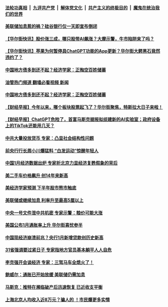 ####  [法轮功真相](../../../../basic/blob/master/README.md?t=03150411) &nbsp;|&nbsp; [九评共产党](../../../../9ping.md/blob/master/README.md?t=03150411) &nbsp;|&nbsp; [解体党文化](../../../../jtdwh.md/blob/master/README.md?t=03150411)  &nbsp;|&nbsp; [共产主义的终极目的](../../../../gczydzjmd.md/blob/master/README.md?t=03150411) &nbsp;|&nbsp; [魔鬼在统治我们的世界](../../../../mgztzwmdsj.md/blob/master/README.md?t=03150411) 

#### [美联储加息惹的祸？硅谷银行仅一天即宣布倒闭](../pages/soh7/703238.md?t=03150411) 
#### [【华尔街快讯】股价涨三成，哪只股带AI飙涨？大摩示警，牛市陷阱来了吗？](../pages/soh7/701114.md?t=03150411) 
#### [【华尔街快讯】苹果为何暂停具ChatGPT功能的App更新？华尔街大鳄黑石竟然违约了？](../pages/soh7/700703.md?t=03150411) 
#### [中国地方债多到还不起？经济学家：正掏空百姓储蓄](../pages/soh7/700295.md?t=03150411) 
#### [油管热门频道 翻墙必看视频 新闻](http://129.146.143.75:81/youtube.html?03202011)
#### [中国地方债多到还不起？经济学家：正掏空百姓储蓄](../pages/soh7/700295.md?t=03150411) 
#### [【财经早报】今年以来，哪个板块股票起飞了？华尔街聚焦，特斯拉大日子来啦！](../pages/soh7/700268.md?t=03150411) 
#### [【财经早报】ChatGPT危险了，首富马斯克据报拟组建新的AI实验室；政府设备上的TikTok还能用几天？](../pages/soh7/700001.md?t=03150411) 
#### [中共大量投放货币 专家：凸显社会结构性问题](../pages/soh7/699824.md?t=03150411) 
#### [前央行行长周小川爆猛料 “白发运动”惊醒年轻人](../pages/soh7/699695.md?t=03150411) 
#### [中国1月经济数据出炉 专家析北京力显经济复甦假象的背后 ](../pages/soh7/697440.md?t=03150411) 
#### [美二手车价格飙升 创14年来新高](../pages/soh7/697386.md?t=03150411) 
#### [美经济学家预测 下半年股市熊市触底](../pages/soh7/697209.md?t=03150411) 
#### [美联储或继续加息 利率升至最高5厘以上](../pages/soh7/696981.md?t=03150411) 
#### [中央一号文件泄中共机密  专家示警：粮价可能大涨](../pages/soh7/696423.md?t=03150411) 
#### [美国公布1月通胀率上升 华尔街喜忧参半](../pages/soh7/696168.md?t=03150411) 
#### [中国现经济崩溃前兆？央行1月新增贷款创历史新高](../pages/soh7/695370.md?t=03150411) 
#### [31省强调要过紧日子 专家指地方官员基本躺平人人自危](../pages/soh7/695079.md?t=03150411) 
#### [李克强开会谈经济  专家：三驾马车全熄火了！](../pages/soh7/694470.md?t=03150411) 
#### [鲍威尔：通胀已开始放缓 美联储仍需加息](../pages/soh7/694314.md?t=03150411) 
#### [马斯克：推特在濒临破产后迅速恢复 已近收支平衡](../pages/soh7/693555.md?t=03150411) 
#### [上海北京人均收入近8万元？骗人的 ！市民爆更多实情](../pages/soh7/692919.md?t=03150411) 
<img src='http://gfw-breaker.win/goodnews/indexes/soh7.md' width='0px' height='0px'/>
